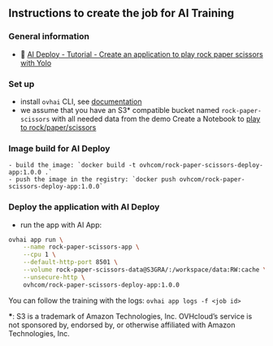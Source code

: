 ## Instructions to create the job for AI Training

### General information
  - 🔗 [AI Deploy - Tutorial - Create an application to play rock paper scissors with Yolo](https://help.ovhcloud.com/csm/en-ie-public-cloud-ai-deploy-rock-paper-scissors?id=kb_article_view&sysparm_article=KB0060262)

### Set up
  - install `ovhai` CLI, see [documentation](https://help.ovhcloud.com/csm/en-gb-public-cloud-ai-cli-install-client?id=kb_article_view&sysparm_article=KB0047844)
  - we assume that you have an S3* compatible bucket named `rock-paper-scissors` with all needed data from the demo Create a Notebook to [play to rock/paper/scissors](../../notebooks/)

### Image build for AI Deploy

    - build the image: `docker build -t ovhcom/rock-paper-scissors-deploy-app:1.0.0 .`
    - push the image in the registry: `docker push ovhcom/rock-paper-scissors-deploy-app:1.0.0`

### Deploy the application with AI Deploy

 - run the app with AI App:
```bash
ovhai app run \
    --name rock-paper-scissors-app \
    --cpu 1 \
    --default-http-port 8501 \
    --volume rock-paper-scissors-data@S3GRA/:/workspace/data:RW:cache \
    --unsecure-http \
    ovhcom/rock-paper-scissors-deploy-app:1.0.0
```

You can follow the training with the logs: `ovhai app logs -f <job id>`

**\***: S3 is a trademark of Amazon Technologies, Inc. OVHcloud’s service is not sponsored by, endorsed by, or otherwise affiliated with Amazon Technologies, Inc.